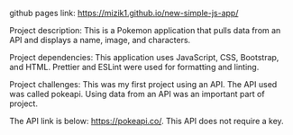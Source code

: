 github pages link:
https://mizik1.github.io/new-simple-js-app/

Project description:
This is a Pokemon application that pulls data from an API and displays a name, image, and characters.

Project dependencies:
This application uses JavaScript, CSS, Bootstrap, and HTML. Prettier and ESLint were used for formatting and linting.

Project challenges: This was my first project using an API. The API used was called pokeapi. Using data from an API was an important part of project.

The API link is below:
https://pokeapi.co/.
This API does not require a key.
